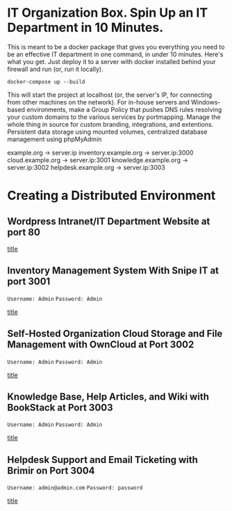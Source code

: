 # IT Organization Box. Spin Up an IT Department in 10 Minutes.

This is meant to be a docker package that gives you everything you need to be an effective IT department in one command, in under 10 minutes. Here's what you get. Just deploy it to a server with docker installed behind your firewall and run (or, run it locally).

`docker-compose up --build`

This will start the project at localhost (or, the server's IP, for connecting from other machines on the network). For in-house servers and Windows-based environments, make a Group Policy that pushes DNS rules resolving your custom domains to the various services by portmapping. Manage the whole thing in source for custom branding, integrations, and extentions. Persistent data storage using mounted volumes, centralized database management using phpMyAdmin

example.org -> server.ip
inventory.example.org -> server.ip:3000
cloud.example.org -> server.ip:3001
knowledge.example.org -> server.ip:3002
helpdesk.example.org -> server.ip:3003

# Creating a Distributed Environment

## Wordpress Intranet/IT Department Website at port 80


[title](http://)

## Inventory Management System With Snipe IT at port 3001
`Username: Admin`
`Password: Admin`

[title](http://)

## Self-Hosted Organization Cloud Storage and File Management with OwnCloud at Port 3002
`Username: Admin`
`Password: Admin`

[title](http://)

## Knowledge Base, Help Articles, and Wiki with BookStack at Port 3003
`Username: Admin`
`Password: Admin`

[title](http://)

## Helpdesk Support and Email Ticketing with Brimir on Port 3004
`Username: admin@admin.com`
`Password: password`

[title](http://)


